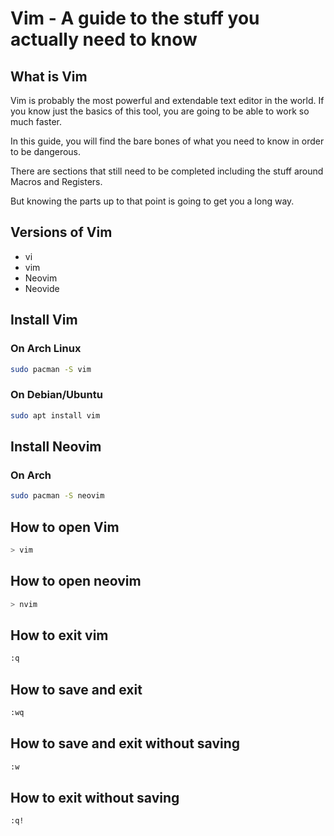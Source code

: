 # Vim - A guide to the stuff you actually need to know

## What is Vim

Vim is probably the most powerful and extendable text editor in the world.
If you know just the basics of this tool, you are going to be able to work so much faster.

In this guide, you will find the bare bones of what you need to know in order to be dangerous.

There are sections that still need to be completed including the stuff around Macros and Registers.

But knowing the parts up to that point is going to get you a long way.

## Versions of Vim

- vi
- vim
- Neovim
- Neovide

## Install Vim

### On Arch Linux

```bash
sudo pacman -S vim
```

### On Debian/Ubuntu

```bash
sudo apt install vim
```

## Install Neovim

### On Arch

```bash
sudo pacman -S neovim
```

## How to open Vim

```bash
> vim
```

## How to open neovim

```bash
> nvim
```

## How to exit vim

```bash
:q
```

## How to save and exit

```bash
:wq
```

## How to save and exit without saving

```bash
:w
```

## How to exit without saving

```bash
:q!
```
